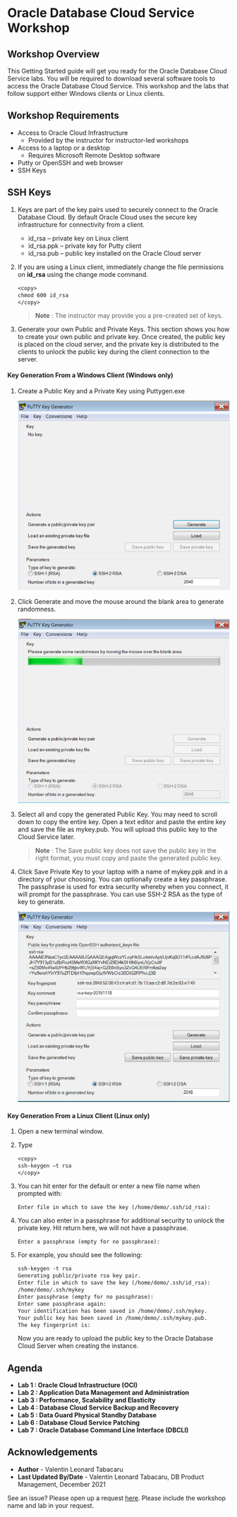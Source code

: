 # Oracle Database Cloud Service Workshop

## Workshop Overview

This Getting Started guide will get you ready for the Oracle Database Cloud Service labs.  You will be required to download several software tools to access the Oracle Database Cloud Service.  This workshop and the labs that follow support either Windows clients or Linux clients.

## Workshop Requirements

* Access to Oracle Cloud Infrastructure
    * Provided by the instructor for instructor-led workshops
* Access to a laptop or a desktop
    * Requires Microsoft Remote Desktop software
* Putty or OpenSSH and web browser
* SSH Keys

## SSH Keys

1. Keys are part of the key pairs used to securely connect to the Oracle Database Cloud.  By default Oracle Cloud uses the secure key infrastructure for connectivity from a client.
    - id_rsa – private key on Linux client
    - id_rsa.ppk – private key for Putty client
    - id_rsa.pub – public key installed on the Oracle Cloud server

2. If you are using a Linux client, immediately change the file permissions on **id_rsa** using the change mode command.

    ````
    <copy>
    chmod 600 id_rsa
    </copy>
    ````

    >**Note** : The instructor may provide you a pre-created set of keys.

3. Generate your own Public and Private Keys. This section shows you how to create your own public and private key.  Once created, the public key is placed on the cloud server, and the private key is distributed to the clients to unlock the public key during the client connection to the server.

#### Key Generation From a Windows Client (Windows only)

1. Create a Public Key and a Private Key using Puttygen.exe

    ![](./images/puttygen-1.png "")

2. Click Generate and move the mouse around the blank area to generate randomness.

    ![](./images/puttygen-2.png "")

3. Select all and copy the generated Public Key.  You may need to scroll down to copy the entire key.  Open a text editor and paste the entire key and save the file as mykey.pub.  You will upload this public key to the Cloud Service later.

    >**Note** : The Save public key does not save the public key in the right format, you must copy and paste the generated public key.

4. Click Save Private Key to your laptop with a name of mykey.ppk and in a directory of your choosing. You can optionally create a key passphrase.  The passphrase is used for extra security whereby when you connect, it will prompt for the passphrase.  You can use SSH-2 RSA as the type of key to generate.

    ![](./images/puttygen-3.png "")

#### Key Generation From a Linux Client (Linux only)

1. Open a new terminal window.

2. Type 

    ````
    <copy>
    ssh-keygen –t rsa
    </copy>
    ````

3. You can hit enter for the default or enter a new file name when prompted with:

    ````
    Enter file in which to save the key (/home/demo/.ssh/id_rsa): 
    ````

4. You can also enter in a passphrase for additional security to unlock the private key.  Hit return here, we will not have a passphrase.

    ````
    Enter a passphrase (empty for no passphrase):
    ````

5. For example, you should see the following:

    ````
    ssh-keygen -t rsa
    Generating public/private rsa key pair.
    Enter file in which to save the key (/home/demo/.ssh/id_rsa): /home/demo/.ssh/mykey
    Enter passphrase (empty for no passphrase): 
    Enter same passphrase again: 
    Your identification has been saved in /home/demo/.ssh/mykey.
    Your public key has been saved in /home/demo/.ssh/mykey.pub.
    The key fingerprint is:
    ````

    Now you are ready to upload the public key to the Oracle Database Cloud Server when creating the instance.

## Agenda

- **Lab 1 : Oracle Cloud Infrastructure (OCI)**
- **Lab 2 : Application Data Management and Administration**
- **Lab 3 : Performance, Scalability and Elasticity**
- **Lab 4 : Database Cloud Service Backup and Recovery**
- **Lab 5 : Data Guard Physical Standby Database**
- **Lab 6 : Database Cloud Service Patching**
- **Lab 7 : Oracle Database Command Line Interface (DBCLI)**

## Acknowledgements

- **Author** - Valentin Leonard Tabacaru
- **Last Updated By/Date** - Valentin Leonard Tabacaru, DB Product Management, December 2021

See an issue? Please open up a request [here](https://github.com/oracle/learning-library/issues). Please include the workshop name and lab in your request.
